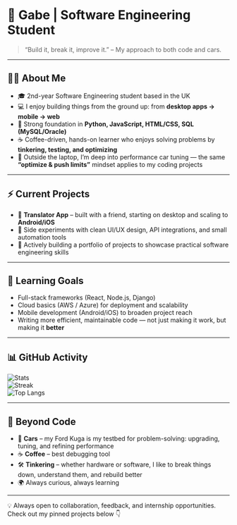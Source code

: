 # 🚀 Gabe | Software Engineering Student

> “Build it, break it, improve it.” – My approach to both code and cars.  

---

## 👨‍💻 About Me
- 🎓 2nd-year Software Engineering student based in the UK  
- 💻 I enjoy building things from the ground up: from **desktop apps → mobile → web**  
- 🔧 Strong foundation in **Python, JavaScript, HTML/CSS, SQL (MySQL/Oracle)**  
- ☕ Coffee-driven, hands-on learner who enjoys solving problems by **tinkering, testing, and optimizing**  
- 🚗 Outside the laptop, I’m deep into performance car tuning — the same **“optimize & push limits”** mindset applies to my coding projects  

---

## ⚡ Current Projects
- 📝 **Translator App** – built with a friend, starting on desktop and scaling to **Android/iOS**  
- 🧪 Side experiments with clean UI/UX design, API integrations, and small automation tools  
- 📂 Actively building a portfolio of projects to showcase practical software engineering skills  

---

## 🌱 Learning Goals
- Full-stack frameworks (React, Node.js, Django)  
- Cloud basics (AWS / Azure) for deployment and scalability  
- Mobile development (Android/iOS) to broaden project reach  
- Writing more efficient, maintainable code — not just making it work, but making it **better**  

---

## 📊 GitHub Activity
![Stats](https://github-readme-stats.vercel.app/api?username=leordeansg&show_icons=true&hide_border=true)  
![Streak](https://streak-stats.demolab.com?user=leordeansg&theme=default&hide_border=true)  
![Top Langs](https://github-readme-stats.vercel.app/api/top-langs/?username=leordeansg&layout=compact&hide_border=true)  

---

## 🎯 Beyond Code
- 🚗 **Cars** – my Ford Kuga is my testbed for problem-solving: upgrading, tuning, and refining performance  
- ☕ **Coffee** – best debugging tool  
- 🛠️ **Tinkering** – whether hardware or software, I like to break things down, understand them, and rebuild better  
- 🌍 Always curious, always learning  

---

💡 Always open to collaboration, feedback, and internship opportunities.  
Check out my pinned projects below 👇
